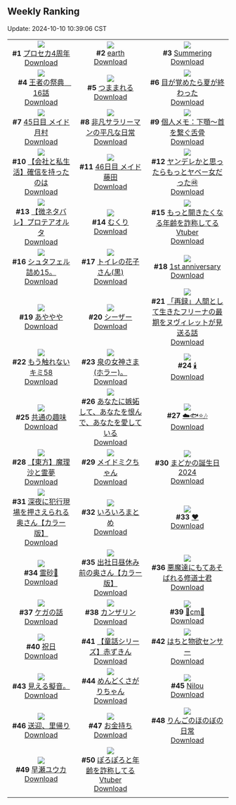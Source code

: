 ## Weekly Ranking
Update: 2024-10-10 10:39:06 CST

|      |      |      |
| :----: | :----: | :----: |
| ![](https://i.pixiv.re/c/240x480/img-master/img/2024/10/03/00/01/48/122979717_p0_master1200.jpg)<br>**#1** [プロセカ4周年](https://www.pixiv.net/artworks/122979717)<br>[Download](https://i.pixiv.re/img-original/img/2024/10/03/00/01/48/122979717_p0.jpg) | ![](https://i.pixiv.re/c/240x480/img-master/img/2024/10/03/00/00/38/122979547_p0_master1200.jpg)<br>**#2** [earth](https://www.pixiv.net/artworks/122979547)<br>[Download](https://i.pixiv.re/img-original/img/2024/10/03/00/00/38/122979547_p0.png) | ![](https://i.pixiv.re/c/240x480/img-master/img/2024/10/04/00/00/30/123007590_p0_master1200.jpg)<br>**#3** [Summering](https://www.pixiv.net/artworks/123007590)<br>[Download](https://i.pixiv.re/img-original/img/2024/10/04/00/00/30/123007590_p0.png) |
| ![](https://i.pixiv.re/c/240x480/img-master/img/2024/10/06/19/30/04/123002249_p0_master1200.jpg)<br>**#4** [王者の祭典　16話](https://www.pixiv.net/artworks/123002249)<br>[Download](https://i.pixiv.re/img-original/img/2024/10/06/19/30/04/123002249_p0.jpg) | ![](https://i.pixiv.re/c/240x480/img-master/img/2024/10/03/00/08/20/122980031_p0_master1200.jpg)<br>**#5** [つままれる](https://www.pixiv.net/artworks/122980031)<br>[Download](https://i.pixiv.re/img-original/img/2024/10/03/00/08/20/122980031_p0.jpg) | ![](https://i.pixiv.re/c/240x480/img-master/img/2024/10/04/07/30/01/123015132_p0_master1200.jpg)<br>**#6** [目が覚めたら夏が終わった](https://www.pixiv.net/artworks/123015132)<br>[Download](https://i.pixiv.re/img-original/img/2024/10/04/07/30/01/123015132_p0.jpg) |
| ![](https://i.pixiv.re/c/240x480/img-master/img/2024/10/02/08/49/45/122959938_p0_master1200.jpg)<br>**#7** [45日目 メイド月村](https://www.pixiv.net/artworks/122959938)<br>[Download](https://i.pixiv.re/img-original/img/2024/10/02/08/49/45/122959938_p0.png) | ![](https://i.pixiv.re/c/240x480/img-master/img/2024/10/02/12/00/55/122962605_p0_master1200.jpg)<br>**#8** [非凡サラリーマンの平凡な日常](https://www.pixiv.net/artworks/122962605)<br>[Download](https://i.pixiv.re/img-original/img/2024/10/02/12/00/55/122962605_p0.png) | ![](https://i.pixiv.re/c/240x480/img-master/img/2024/10/03/06/00/08/122985712_p0_master1200.jpg)<br>**#9** [個人メモ：下顎～首を繋ぐ舌骨](https://www.pixiv.net/artworks/122985712)<br>[Download](https://i.pixiv.re/img-original/img/2024/10/03/06/00/08/122985712_p0.jpg) |
| ![](https://i.pixiv.re/c/240x480/img-master/img/2024/10/04/12/00/11/123018697_p0_master1200.jpg)<br>**#10** [【会社と私生活】確信を持ったのは](https://www.pixiv.net/artworks/123018697)<br>[Download](https://i.pixiv.re/img-original/img/2024/10/04/12/00/11/123018697_p0.jpg) | ![](https://i.pixiv.re/c/240x480/img-master/img/2024/10/03/10/23/57/122989015_p0_master1200.jpg)<br>**#11** [46日目 メイド藤田](https://www.pixiv.net/artworks/122989015)<br>[Download](https://i.pixiv.re/img-original/img/2024/10/03/10/23/57/122989015_p0.png) | ![](https://i.pixiv.re/c/240x480/img-master/img/2024/10/04/00/01/49/123007797_p0_master1200.jpg)<br>**#12** [ヤンデレかと思ったらもっとヤベー女だった㊽](https://www.pixiv.net/artworks/123007797)<br>[Download](https://i.pixiv.re/img-original/img/2024/10/04/00/01/49/123007797_p0.png) |
| ![](https://i.pixiv.re/c/240x480/img-master/img/2024/10/03/15/54/12/122993893_p0_master1200.jpg)<br>**#13** [【微ネタバレ】プロテアオルタ](https://www.pixiv.net/artworks/122993893)<br>[Download](https://i.pixiv.re/img-original/img/2024/10/03/15/54/12/122993893_p0.jpg) | ![](https://i.pixiv.re/c/240x480/img-master/img/2024/10/02/01/17/27/122953981_p0_master1200.jpg)<br>**#14** [むくり](https://www.pixiv.net/artworks/122953981)<br>[Download](https://i.pixiv.re/img-original/img/2024/10/02/01/17/27/122953981_p0.jpg) | ![](https://i.pixiv.re/c/240x480/img-master/img/2024/10/03/21/08/24/123001708_p0_master1200.jpg)<br>**#15** [もっと開きたくなる年齢を詐称してるVtuber](https://www.pixiv.net/artworks/123001708)<br>[Download](https://i.pixiv.re/img-original/img/2024/10/03/21/08/24/123001708_p0.png) |
| ![](https://i.pixiv.re/c/240x480/img-master/img/2024/10/02/13/40/26/122964062_p0_master1200.jpg)<br>**#16** [シュタフェル詰め15。](https://www.pixiv.net/artworks/122964062)<br>[Download](https://i.pixiv.re/img-original/img/2024/10/02/13/40/26/122964062_p0.jpg) | ![](https://i.pixiv.re/c/240x480/img-master/img/2024/10/03/00/00/27/122979496_p0_master1200.jpg)<br>**#17** [トイレの花子さん(黒)](https://www.pixiv.net/artworks/122979496)<br>[Download](https://i.pixiv.re/img-original/img/2024/10/03/00/00/27/122979496_p0.jpg) | ![](https://i.pixiv.re/c/240x480/img-master/img/2024/10/03/02/14/11/122983147_p0_master1200.jpg)<br>**#18** [1st anniversary](https://www.pixiv.net/artworks/122983147)<br>[Download](https://i.pixiv.re/img-original/img/2024/10/03/02/14/11/122983147_p0.jpg) |
| ![](https://i.pixiv.re/c/240x480/img-master/img/2024/10/03/04/30/01/122984759_p0_master1200.jpg)<br>**#19** [あややや](https://www.pixiv.net/artworks/122984759)<br>[Download](https://i.pixiv.re/img-original/img/2024/10/03/04/30/01/122984759_p0.png) | ![](https://i.pixiv.re/c/240x480/img-master/img/2024/10/03/00/00/27/122979495_p0_master1200.jpg)<br>**#20** [シーザー](https://www.pixiv.net/artworks/122979495)<br>[Download](https://i.pixiv.re/img-original/img/2024/10/03/00/00/27/122979495_p0.jpg) | ![](https://i.pixiv.re/c/240x480/img-master/img/2024/10/03/22/11/03/123003844_p0_master1200.jpg)<br>**#21** [「再録」人間として生きたフリーナの最期をヌヴィレットが見送る話](https://www.pixiv.net/artworks/123003844)<br>[Download](https://i.pixiv.re/img-original/img/2024/10/03/22/11/03/123003844_p0.jpg) |
| ![](https://i.pixiv.re/c/240x480/img-master/img/2024/10/03/17/35/25/122995783_p0_master1200.jpg)<br>**#22** [もう触れないキミ58](https://www.pixiv.net/artworks/122995783)<br>[Download](https://i.pixiv.re/img-original/img/2024/10/03/17/35/25/122995783_p0.jpg) | ![](https://i.pixiv.re/c/240x480/img-master/img/2024/10/03/14/14/00/122992342_p0_master1200.jpg)<br>**#23** [泉の女神さま(ホラー)。](https://www.pixiv.net/artworks/122992342)<br>[Download](https://i.pixiv.re/img-original/img/2024/10/03/14/14/00/122992342_p0.jpg) | ![](https://i.pixiv.re/c/240x480/img-master/img/2024/10/03/00/09/29/122980074_p0_master1200.jpg)<br>**#24** [🕯️](https://www.pixiv.net/artworks/122980074)<br>[Download](https://i.pixiv.re/img-original/img/2024/10/03/00/09/29/122980074_p0.jpg) |
| ![](https://i.pixiv.re/c/240x480/img-master/img/2024/10/02/08/01/40/122959338_p0_master1200.jpg)<br>**#25** [共通の趣味](https://www.pixiv.net/artworks/122959338)<br>[Download](https://i.pixiv.re/img-original/img/2024/10/02/08/01/40/122959338_p0.jpg) | ![](https://i.pixiv.re/c/240x480/img-master/img/2024/10/03/14/25/08/122992487_p0_master1200.jpg)<br>**#26** [あなたに嫉妬して、あなたを恨んで、あなたを愛している](https://www.pixiv.net/artworks/122992487)<br>[Download](https://i.pixiv.re/img-original/img/2024/10/03/14/25/08/122992487_p0.jpg) | ![](https://i.pixiv.re/c/240x480/img-master/img/2024/10/03/03/39/02/122984231_p0_master1200.jpg)<br>**#27** [☁️🐟⭐🎶](https://www.pixiv.net/artworks/122984231)<br>[Download](https://i.pixiv.re/img-original/img/2024/10/03/03/39/02/122984231_p0.png) |
| ![](https://i.pixiv.re/c/240x480/img-master/img/2024/10/04/18/37/15/123025789_p0_master1200.jpg)<br>**#28** [【東方】魔理沙と霊夢](https://www.pixiv.net/artworks/123025789)<br>[Download](https://i.pixiv.re/img-original/img/2024/10/04/18/37/15/123025789_p0.jpg) | ![](https://i.pixiv.re/c/240x480/img-master/img/2024/10/03/00/24/13/122980538_p0_master1200.jpg)<br>**#29** [メイドミクちゃん](https://www.pixiv.net/artworks/122980538)<br>[Download](https://i.pixiv.re/img-original/img/2024/10/03/00/24/13/122980538_p0.jpg) | ![](https://i.pixiv.re/c/240x480/img-master/img/2024/10/03/00/24/36/122980547_p0_master1200.jpg)<br>**#30** [まどかの誕生日2024](https://www.pixiv.net/artworks/122980547)<br>[Download](https://i.pixiv.re/img-original/img/2024/10/03/00/24/36/122980547_p0.png) |
| ![](https://i.pixiv.re/c/240x480/img-master/img/2024/10/02/00/03/53/122951896_p0_master1200.jpg)<br>**#31** [深夜に犯行現場を押さえられる奥さん【カラー版】](https://www.pixiv.net/artworks/122951896)<br>[Download](https://i.pixiv.re/img-original/img/2024/10/02/00/03/53/122951896_p0.jpg) | ![](https://i.pixiv.re/c/240x480/img-master/img/2024/10/03/22/58/20/123005330_p0_master1200.jpg)<br>**#32** [いろいろまとめ](https://www.pixiv.net/artworks/123005330)<br>[Download](https://i.pixiv.re/img-original/img/2024/10/03/22/58/20/123005330_p0.jpg) | ![](https://i.pixiv.re/c/240x480/img-master/img/2024/10/03/00/00/16/122979450_p0_master1200.jpg)<br>**#33** [❤](https://www.pixiv.net/artworks/122979450)<br>[Download](https://i.pixiv.re/img-original/img/2024/10/03/00/00/16/122979450_p0.jpg) |
| ![](https://i.pixiv.re/c/240x480/img-master/img/2024/10/03/01/13/42/122981911_p0_master1200.jpg)<br>**#34** [霊砂🎨](https://www.pixiv.net/artworks/122981911)<br>[Download](https://i.pixiv.re/img-original/img/2024/10/03/01/13/42/122981911_p0.jpg) | ![](https://i.pixiv.re/c/240x480/img-master/img/2024/10/03/00/03/24/122979829_p0_master1200.jpg)<br>**#35** [出社日昼休み前の奥さん【カラー版】](https://www.pixiv.net/artworks/122979829)<br>[Download](https://i.pixiv.re/img-original/img/2024/10/03/00/03/24/122979829_p0.jpg) | ![](https://i.pixiv.re/c/240x480/img-master/img/2024/10/02/19/16/48/122970547_p0_master1200.jpg)<br>**#36** [悪魔達にもてあそばれる修道士君](https://www.pixiv.net/artworks/122970547)<br>[Download](https://i.pixiv.re/img-original/img/2024/10/02/19/16/48/122970547_p0.jpg) |
| ![](https://i.pixiv.re/c/240x480/img-master/img/2024/10/03/22/23/07/123004253_p0_master1200.jpg)<br>**#37** [ケガの話](https://www.pixiv.net/artworks/123004253)<br>[Download](https://i.pixiv.re/img-original/img/2024/10/03/22/23/07/123004253_p0.jpg) | ![](https://i.pixiv.re/c/240x480/img-master/img/2024/10/03/19/35/20/122998861_p0_master1200.jpg)<br>**#38** [カンザリン](https://www.pixiv.net/artworks/122998861)<br>[Download](https://i.pixiv.re/img-original/img/2024/10/03/19/35/20/122998861_p0.png) | ![](https://i.pixiv.re/c/240x480/img-master/img/2024/10/03/20/38/23/123000703_p0_master1200.jpg)<br>**#39** [💜cm💜](https://www.pixiv.net/artworks/123000703)<br>[Download](https://i.pixiv.re/img-original/img/2024/10/03/20/38/23/123000703_p0.png) |
| ![](https://i.pixiv.re/c/240x480/img-master/img/2024/10/02/07/58/47/122959260_p0_master1200.jpg)<br>**#40** [祝日](https://www.pixiv.net/artworks/122959260)<br>[Download](https://i.pixiv.re/img-original/img/2024/10/02/07/58/47/122959260_p0.jpg) | ![](https://i.pixiv.re/c/240x480/img-master/img/2024/10/03/21/16/03/123001970_p0_master1200.jpg)<br>**#41** [【童話シリーズ】赤ずきん](https://www.pixiv.net/artworks/123001970)<br>[Download](https://i.pixiv.re/img-original/img/2024/10/03/21/16/03/123001970_p0.png) | ![](https://i.pixiv.re/c/240x480/img-master/img/2024/10/03/12/18/10/122990587_p0_master1200.jpg)<br>**#42** [はちと物欲センサー](https://www.pixiv.net/artworks/122990587)<br>[Download](https://i.pixiv.re/img-original/img/2024/10/03/12/18/10/122990587_p0.png) |
| ![](https://i.pixiv.re/c/240x480/img-master/img/2024/10/02/13/11/06/122963640_p0_master1200.jpg)<br>**#43** [見える擬音。](https://www.pixiv.net/artworks/122963640)<br>[Download](https://i.pixiv.re/img-original/img/2024/10/02/13/11/06/122963640_p0.jpg) | ![](https://i.pixiv.re/c/240x480/img-master/img/2024/10/02/08/05/30/122959392_p0_master1200.jpg)<br>**#44** [めんどくさがりちゃん](https://www.pixiv.net/artworks/122959392)<br>[Download](https://i.pixiv.re/img-original/img/2024/10/02/08/05/30/122959392_p0.jpg) | ![](https://i.pixiv.re/c/240x480/img-master/img/2024/10/02/10/11/11/122960991_p0_master1200.jpg)<br>**#45** [Nilou](https://www.pixiv.net/artworks/122960991)<br>[Download](https://i.pixiv.re/img-original/img/2024/10/02/10/11/11/122960991_p0.jpg) |
| ![](https://i.pixiv.re/c/240x480/img-master/img/2024/10/03/00/01/33/122979688_p0_master1200.jpg)<br>**#46** [送迎、里帰り](https://www.pixiv.net/artworks/122979688)<br>[Download](https://i.pixiv.re/img-original/img/2024/10/03/00/01/33/122979688_p0.jpg) | ![](https://i.pixiv.re/c/240x480/img-master/img/2024/10/02/22/22/19/122976182_p0_master1200.jpg)<br>**#47** [お金持ち](https://www.pixiv.net/artworks/122976182)<br>[Download](https://i.pixiv.re/img-original/img/2024/10/02/22/22/19/122976182_p0.jpg) | ![](https://i.pixiv.re/c/240x480/img-master/img/2024/10/03/16/36/20/122994659_p0_master1200.jpg)<br>**#48** [りんごのほのぼの日常](https://www.pixiv.net/artworks/122994659)<br>[Download](https://i.pixiv.re/img-original/img/2024/10/03/16/36/20/122994659_p0.jpg) |
| ![](https://i.pixiv.re/c/240x480/img-master/img/2024/10/03/01/03/16/122981666_p0_master1200.jpg)<br>**#49** [早瀬ユウカ](https://www.pixiv.net/artworks/122981666)<br>[Download](https://i.pixiv.re/img-original/img/2024/10/03/01/03/16/122981666_p0.png) | ![](https://i.pixiv.re/c/240x480/img-master/img/2024/10/02/21/07/44/122973724_p0_master1200.jpg)<br>**#50** [ぽろぽろと年齢を詐称してるVtuber](https://www.pixiv.net/artworks/122973724)<br>[Download](https://i.pixiv.re/img-original/img/2024/10/02/21/07/44/122973724_p0.png) |
|      |
